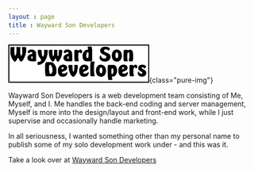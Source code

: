 ```yaml
---
layout : page
title : Wayward Son Developers
---
```


![Wayward Son Developers Logo](/res/logo-waywardsondevelopers.png){class="pure-img"}

Wayward Son Developers is a web development team consisting of Me, Myself, and I. Me handles the back-end coding and server management, Myself is more into the design/layout and front-end work, while I just supervise and occasionally handle marketing.

In all seriousness, I wanted something other than my personal name to publish some of my solo development work under - and this was it.

Take a look over at [Wayward Son Developers](https://www.waywardsondevelopers.com/)